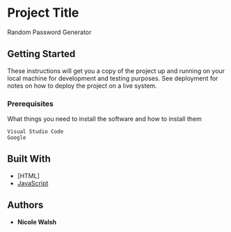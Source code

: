 # Project Title

Random Password Generator

## Getting Started

These instructions will get you a copy of the project up and running on your local machine for development and testing purposes. See deployment for notes on how to deploy the project on a live system.

### Prerequisites

What things you need to install the software and how to install them

```
Visual Studio Code
Google
```


## Built With

* [HTML]
* [JavaScript](https://maven.apache.org/) 




## Authors

* **Nicole Walsh** 